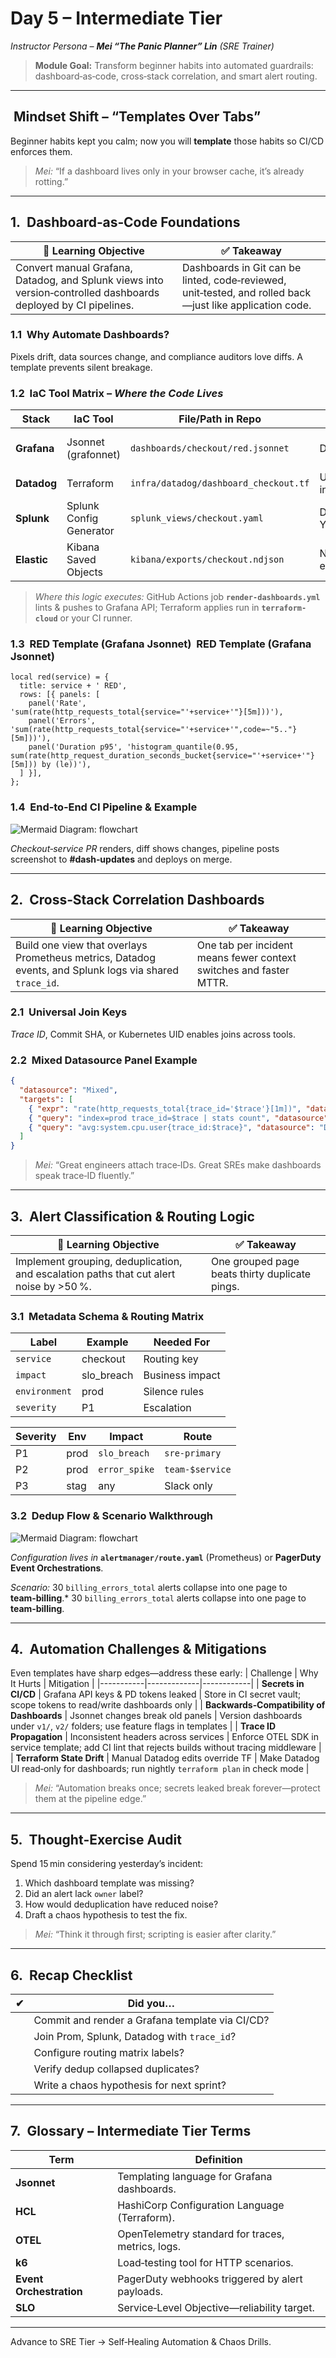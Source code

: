 # Day 5 – Intermediate Tier  
*Instructor Persona – **Mei “The Panic Planner” Lin** (SRE Trainer)*

> **Module Goal:** Transform beginner habits into automated guardrails: dashboard‑as‑code, cross‑stack correlation, and smart alert routing.

---

##  Mindset Shift – “Templates Over Tabs”
Beginner habits kept you calm; now you will **template** those habits so CI/CD enforces them.

> *Mei:* “If a dashboard lives only in your browser cache, it’s already rotting.”

---

## 1.  Dashboard‑as‑Code Foundations

| 🎯 **Learning Objective** | ✅ **Takeaway** |
| ------------------------- | --------------------------------------------------------------- |
| Convert manual Grafana, Datadog, and Splunk views into version‑controlled dashboards deployed by CI pipelines. | Dashboards in Git can be linted, code‑reviewed, unit‑tested, and rolled back—just like application code. |

### 1.1  Why Automate Dashboards?
Pixels drift, data sources change, and compliance auditors love diffs. A template prevents silent breakage.

### 1.2  IaC Tool Matrix – *Where the Code Lives*
| Stack | IaC Tool | File/Path in Repo | Pros | Cons |
| ----- | -------- | ----------------- | ---- | ---- |
| **Grafana** | Jsonnet (grafonnet) | `dashboards/checkout/red.jsonnet` | DRY includes | Jsonnet learning curve |
| **Datadog** | Terraform | `infra/datadog/dashboard_checkout.tf` | Unified with infra | Verbose HCL |
| **Splunk** | Splunk Config Generator | `splunk_views/checkout.yaml` | Diff‑friendly YAML | XML output |
| **Elastic** | Kibana Saved Objects | `kibana/exports/checkout.ndjson` | Native export/import | Limited templating |
> *Where this logic executes:* GitHub Actions job **`render-dashboards.yml`** lints & pushes to Grafana API; Terraform applies run in **`terraform-cloud`** or your CI runner.

### 1.3  RED Template (Grafana Jsonnet)  RED Template (Grafana Jsonnet)
```jsonnet
local red(service) = {
  title: service + ' RED',
  rows: [{ panels: [
    panel('Rate',   'sum(rate(http_requests_total{service="'+service+'"}[5m]))'),
    panel('Errors', 'sum(rate(http_requests_total{service="'+service+'",code=~"5.."}[5m]))'),
    panel('Duration p95', 'histogram_quantile(0.95, sum(rate(http_request_duration_seconds_bucket{service="'+service+'"}[5m])) by (le))'),
  ] }],
};
```

### 1.4  End‑to‑End CI Pipeline & Example


![Mermaid Diagram: flowchart](images/diagram-1-1cc5e4dc.png)


*Checkout‑service PR* renders, diff shows changes, pipeline posts screenshot to **#dash‑updates** and deploys on merge.

---

## 2.  Cross‑Stack Correlation Dashboards

| 🎯 **Learning Objective** | ✅ **Takeaway** |
| ------------------------- | ------------------------------------------------ |
| Build one view that overlays Prometheus metrics, Datadog events, and Splunk logs via shared `trace_id`. | One tab per incident means fewer context switches and faster MTTR. |

### 2.1  Universal Join Keys
*Trace ID*, Commit SHA, or Kubernetes UID enables joins across tools.

### 2.2  Mixed Datasource Panel Example
```json
{
  "datasource": "Mixed",
  "targets": [
    { "expr": "rate(http_requests_total{trace_id='$trace'}[1m])", "datasource": "Prometheus" },
    { "query": "index=prod trace_id=$trace | stats count", "datasource": "Splunk" },
    { "query": "avg:system.cpu.user{trace_id:$trace}", "datasource": "Datadog" }
  ]
}
```

> *Mei:* “Great engineers attach trace‑IDs. Great SREs make dashboards speak trace‑ID fluently.”

---

## 3.  Alert Classification & Routing Logic

| 🎯 **Learning Objective** | ✅ **Takeaway** |
| ------------------------- | --------------------------------------------- |
| Implement grouping, deduplication, and escalation paths that cut alert noise by >50 %. | One grouped page beats thirty duplicate pings. |

### 3.1  Metadata Schema & Routing Matrix
| Label | Example | Needed For |
| ----- | ------- | ---------- |
| `service` | checkout | Routing key |
| `impact` | slo_breach | Business impact |
| `environment` | prod | Silence rules |
| `severity` | P1 | Escalation |

| Severity | Env | Impact        | Route             |
| -------- | --- | ------------- | ----------------- |
| P1       | prod| `slo_breach`  | `sre-primary`     |
| P2       | prod| `error_spike` | `team-$service`   |
| P3       | stag| any           | Slack only        |

### 3.2  Dedup Flow & Scenario Walkthrough


![Mermaid Diagram: flowchart](images/diagram-2-690b5679.png)


*Configuration lives in* **`alertmanager/route.yaml`** (Prometheus) or **PagerDuty Event Orchestrations**.

*Scenario:* 30 `billing_errors_total` alerts collapse into one page to **team‑billing**.* 30 `billing_errors_total` alerts collapse into one page to **team‑billing**.

---

## 4.  Automation Challenges & Mitigations
Even templates have sharp edges—address these early:
| Challenge | Why It Hurts | Mitigation |
|-----------|-------------|------------|
| **Secrets in CI/CD** | Grafana API keys & PD tokens leaked | Store in CI secret vault; scope tokens to read/write dashboards only |
| **Backwards‑Compatibility of Dashboards** | Jsonnet changes break old panels | Version dashboards under `v1/`, `v2/` folders; use feature flags in templates |
| **Trace ID Propagation** | Inconsistent headers across services | Enforce OTEL SDK in service template; add CI lint that rejects builds without tracing middleware |
| **Terraform State Drift** | Manual Datadog edits override TF | Make Datadog UI read‑only for dashboards; run nightly `terraform plan` in check mode |

> *Mei:* “Automation breaks once; secrets leaked break forever—protect them at the pipeline edge.”

---

## 5.  Thought‑Exercise Audit
Spend 15 min considering yesterday’s incident:
1. Which dashboard template was missing?  
2. Did an alert lack `owner` label?  
3. How would deduplication have reduced noise?  
4. Draft a chaos hypothesis to test the fix.

> *Mei:* “Think it through first; scripting is easier after clarity.”

---

## 6.  Recap Checklist
| ✔ | Did you… |
|---|----------|
|   | Commit and render a Grafana template via CI/CD? |
|   | Join Prom, Splunk, Datadog with `trace_id`? |
|   | Configure routing matrix labels? |
|   | Verify dedup collapsed duplicates? |
|   | Write a chaos hypothesis for next sprint? |

---

## 7.  Glossary – Intermediate Tier Terms
| Term | Definition |
|------|-----------|
| **Jsonnet** | Templating language for Grafana dashboards. |
| **HCL** | HashiCorp Configuration Language (Terraform). |
| **OTEL** | OpenTelemetry standard for traces, metrics, logs. |
| **k6** | Load‑testing tool for HTTP scenarios. |
| **Event Orchestration** | PagerDuty webhooks triggered by alert payloads. |
| **SLO** | Service‑Level Objective—reliability target. |

---

Advance to SRE Tier → Self‑Healing Automation & Chaos Drills.

